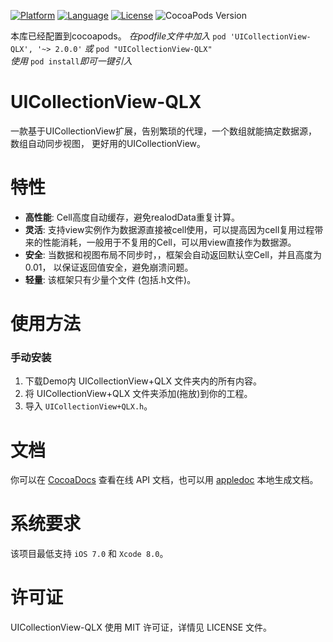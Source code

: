 
[![Platform](https://img.shields.io/badge/platform-iOS-red.svg)](https://developer.apple.com/iphone/index.action)
[![Language](http://img.shields.io/badge/language-OC-yellow.svg?style=flat
)](https://en.wikipedia.org/wiki/Objective-C)
[![License](https://img.shields.io/badge/license-MIT-blue.svg)](http://mit-license.org)
![CocoaPods Version](https://img.shields.io/badge/pod-v1.0.0-brightgreen.svg)

本库已经配置到cocoapods。
_在podfile文件中加入_ `pod 'UICollectionView-QLX', '~> 2.0.0'` _或_ `pod "UICollectionView-QLX"`
<br />_使用_ `pod install`_即可一键引入_
# UICollectionView-QLX
一款基于UICollectionView扩展，告别繁琐的代理，一个数组就能搞定数据源，数组自动同步视图， 更好用的UICollectionView。


特性
==============
- **高性能**: Cell高度自动缓存，避免realodData重复计算。
- **灵活**: 支持view实例作为数据源直接被cell使用，可以提高因为cell复用过程带来的性能消耗，一般用于不复用的Cell，可以用view直接作为数据源。
- **安全**: 当数据和视图布局不同步时，，框架会自动返回默认空Cell，并且高度为0.01， 以保证返回值安全，避免崩溃问题。
- **轻量**: 该框架只有少量个文件 (包括.h文件)。

使用方法
==============

### 手动安装

1. 下载Demo内 UICollectionView+QLX 文件夹内的所有内容。
2. 将 UICollectionView+QLX 文件夹添加(拖放)到你的工程。
3. 导入 `UICollectionView+QLX.h`。


文档
==============
你可以在 [CocoaDocs](http://cocoadocs.org/docsets/UICollectionView-QLX/) 查看在线 API 文档，也可以用 [appledoc](https://github.com/tomaz/appledoc) 本地生成文档。


系统要求
==============
该项目最低支持 `iOS 7.0` 和 `Xcode 8.0`。


许可证
==============
UICollectionView-QLX 使用 MIT 许可证，详情见 LICENSE 文件。
